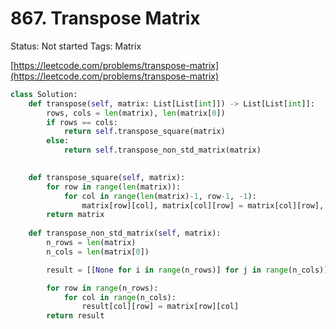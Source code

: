 # 867. Transpose Matrix

Status: Not started
Tags: Matrix

[https://leetcode.com/problems/transpose-matrix](https://leetcode.com/problems/transpose-matrix)

```python
class Solution:
    def transpose(self, matrix: List[List[int]]) -> List[List[int]]:
        rows, cols = len(matrix), len(matrix[0])
        if rows == cols:
            return self.transpose_square(matrix)
        else:
            return self.transpose_non_std_matrix(matrix)
    

    def transpose_square(self, matrix):
        for row in range(len(matrix)):
            for col in range(len(matrix)-1, row-1, -1):
                matrix[row][col], matrix[col][row] = matrix[col][row], matrix[row][col]
        return matrix
    
    def transpose_non_std_matrix(self, matrix):
        n_rows = len(matrix)
        n_cols = len(matrix[0])

        result = [[None for i in range(n_rows)] for j in range(n_cols)]

        for row in range(n_rows):
            for col in range(n_cols):
                result[col][row] = matrix[row][col]
        return result
```